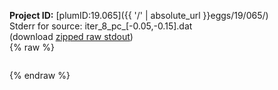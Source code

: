 **Project ID:** [plumID:19.065]({{ '/' | absolute_url }}eggs/19/065/)  
Stderr for source:  iter_8_pc_[-0.05,-0.15].dat   
(download [zipped raw stdout](iter_8_pc_[-0.05,-0.15].dat.plumed_master.stdout.txt.zip))  
{% raw %}
<pre>
</pre>
{% endraw %}
